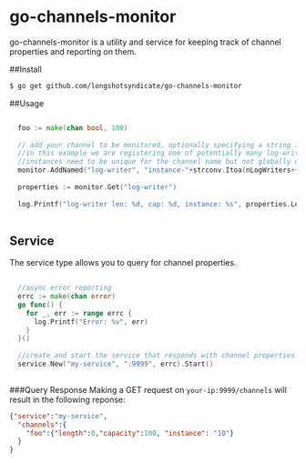 # go-channels-monitor
go-channels-monitor is a utility and service for keeping track of channel properties and reporting on them. 

##Install
```bash
$ go get github.com/longshotsyndicate/go-channels-monitor
```

##Usage
```go

  foo := make(chan bool, 100)
  
  // add your channel to be monitored, optionally specifying a string instance id for the channel.
  //in this example we are registering one of potentially many log-writer channels, each with an id like "instance-10"
  //instances need to be unique for the channel name but not globally unique. 
  monitor.AddNamed("log-writer", "instance-"+strconv.Itoa(nLogWriters++), channel)
  
  properties := monitor.Get("log-writer")
  
  log.Printf("log-writer len: %d, cap: %d, instance: %s", properties.Len, properties.Cap, properties.Instance)
  
```
## Service
The service type allows you to query for channel properties.
```go
  
  //async error reporting
  errc := make(chan error)
  go func() {
    for _, err := range errc {
      log.Printf("Error: %v", err)
    }
  }()
  
  //create and start the service that responds with channel properties.
  service.New("my-service", ":9999", errc).Start()
  
```

###Query Response
Making a GET request on `your-ip:9999/channels` will result in the following reponse:
```json
{"service":"my-service",
  "channels":{
    "foo":{"length":0,"capacity":100, "instance": "10"}
  }
}
```









